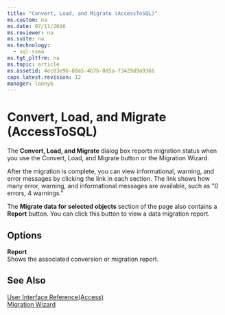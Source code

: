 ```yaml
---
title: "Convert, Load, and Migrate (AccessToSQL)"
ms.custom: na
ms.date: 07/11/2016
ms.reviewer: na
ms.suite: na
ms.technology: 
  - sql-ssma
ms.tgt_pltfrm: na
ms.topic: article
ms.assetid: 4ec83e96-88a5-4b7b-8d5a-f3429d9a936b
caps.latest.revision: 12
manager: lonnyb
---
```

# Convert, Load, and Migrate (AccessToSQL)
The **Convert, Load, and Migrate** dialog box reports migration status when you use the Convert, Load, and Migrate button or the Migration Wizard.  
  
After the migration is complete, you can view informational, warning, and error messages by clicking the link in each section. The link shows how many error, warning, and informational messages are available, such as "0 errors, 4 warnings."  
  
The **Migrate data for selected objects** section of the page also contains a **Report** button. You can click this button to view a data migration report.  
  
## Options  
**Report**  
Shows the associated conversion or migration report.  
  
## See Also  
[User Interface Reference(Access)](assetId:///af24c303-4a41-449b-9c86-d6558a97e839)  
[Migration Wizard](assetId:///5bab5914-b2ae-4795-8cf5-83e42d64bef2)  
  

